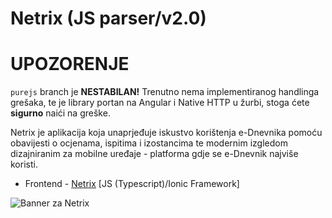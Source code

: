# Netrix (JS parser/v2.0)

# UPOZORENJE
`purejs` branch je **NESTABILAN!** Trenutno nema implementiranog handlinga grešaka, te je library portan na Angular i Native HTTP u žurbi, stoga ćete **sigurno** naići na greške.

Netrix je aplikacija koja unaprjeđuje iskustvo korištenja e-Dnevnika pomoću obavijesti o ocjenama, ispitima i izostancima te modernim izgledom dizajniranim za mobilne uređaje - platforma gdje se e-Dnevnik najviše koristi.

* Frontend - [Netrix](https://github.com/btx3/eDnevnik/blob/master/README_Netrix.md) [JS (Typescript)/Ionic Framework]

![Banner za Netrix](https://i.imgur.com/VkQ7SQX.jpg)
